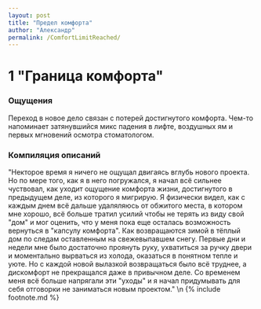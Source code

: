 ```yaml
---
layout: post
title: "Предел комфорта"
author: "Александр"
permalink: /ComfortLimitReached/
---
```

# 1 "Граница комфорта" 

### Ощущения
Переход в новое дело связан с потерей достигнутого комфорта. Чем-то напоминает затянувшийся микс падения в лифте, воздушных ям и первых мгновений осмотра стоматологом.  

### Компиляция описаний 
"Некторое время я ничего не ощущал двигаясь вглубь нового проекта. Но по мере того, как я в него погружался, я начал всё сильнее чуствовал, как уходит ощущение комфорта жизни, достигнутого в предыдущем деле, из которого я мигрирую. Я физически видел, как с каждым днем всё дальше удаляляюсь от обжитого места, в котором мне хорошо, всё больше тратил усилий чтобы не терять из виду свой "дом" и мог оценить, что у меня пока еще осталась возможность вернуться в "капсулу комфорта". Как возвращаются зимой в тёплый дом по следам оставленным на свежевыпавшем снегу. Первые дни и недели мне было достаточно проянуть руку, ухватиться за ручку двери и моментально вырваться из холода, оказаться в понятном тепле и уюте. Но с каждой новой вылазкой возвращаться было всё труднее, а дискомфорт не прекращался даже в привычном деле. Со временем меня всё больше напрягали эти "уходы" и я начал придумывать для себя отговорки не заниматься новым проектом."
\n {% include footnote.md %}
